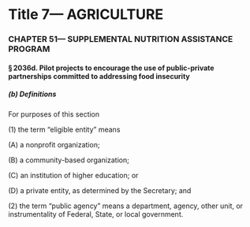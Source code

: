 
# Title 7— AGRICULTURE
### CHAPTER 51— SUPPLEMENTAL NUTRITION ASSISTANCE PROGRAM
#### § 2036d. Pilot projects to encourage the use of public-private partnerships committed to addressing food insecurity
##### (b) Definitions

For purposes of this section

(1) the term “eligible entity” means

(A) a nonprofit organization;

(B) a community-based organization;

(C) an institution of higher education; or

(D) a private entity, as determined by the Secretary; and

(2) the term “public agency” means a department, agency, other unit, or instrumentality of Federal, State, or local government.
